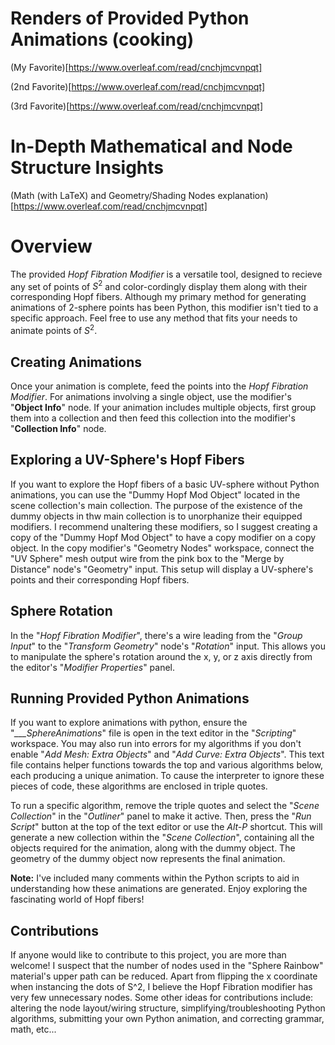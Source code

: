 # **Renders of Provided Python Animations (cooking)**
(My Favorite)[https://www.overleaf.com/read/cnchjmcvnpqt]

(2nd Favorite)[https://www.overleaf.com/read/cnchjmcvnpqt]

(3rd Favorite)[https://www.overleaf.com/read/cnchjmcvnpqt]

# **In-Depth Mathematical and Node Structure Insights**
(Math (with LaTeX) and Geometry/Shading Nodes explanation)[https://www.overleaf.com/read/cnchjmcvnpqt]

# **Overview**
The provided *Hopf Fibration Modifier* is a versatile tool, designed to recieve any set of points of $S^2$ and color-cordingly display them along with their corresponding Hopf fibers. Although my primary method for generating animations of 2-sphere points has been Python, this modifier isn't tied to a specific approach. Feel free to use any method that fits your needs to animate points of $S^2$.

## **Creating Animations**

Once your animation is complete, feed the points into the *Hopf Fibration Modifier*. For animations involving a single object, use the modifier's "**Object Info**" node. If your animation includes multiple objects, first group them into a collection and then feed this collection into the modifier's "**Collection Info**" node.

## **Exploring a UV-Sphere's Hopf Fibers**

If you want to explore the Hopf fibers of a basic UV-sphere without Python animations, you can use the "Dummy Hopf Mod Object" located in the scene collection's main collection. The purpose of the existence of the dummy objects in thw main collection is to unorphanize their equipped modifiers. I recommend unaltering these modifiers, so I suggest creating a copy of the "Dummy Hopf Mod Object" to have a copy modifier on a copy object. In the copy modifier's "Geometry Nodes" workspace, connect the "UV Sphere" mesh output wire from the pink box to the "Merge by Distance" node's "Geometry" input. This setup will display a UV-sphere's points and their corresponding Hopf fibers.

## **Sphere Rotation**

In the "*Hopf Fibration Modifier*", there's a wire leading from the "*Group Input*" to the "*Transform Geometry*" node's "*Rotation*" input. This allows you to manipulate the sphere's rotation around the x, y, or z axis directly from the editor's "*Modifier Properties*" panel.

## **Running Provided Python Animations**

If you want to explore animations with python, ensure the "*___SphereAnimations*" file is open in the text editor in the "*Scripting*" workspace. You may also run into errors for my algorithms if you don't enable "*Add Mesh: Extra Objects*" and "*Add Curve: Extra Objects*". This text file contains helper functions towards the top and various algorithms below, each producing a unique animation. To cause the interpreter to ignore these pieces of code, these algorithms are enclosed in triple quotes.

To run a specific algorithm, remove the triple quotes and select the "*Scene Collection*" in the "*Outliner*" panel to make it active. Then, press the "*Run Script*" button at the top of the text editor or use the *Alt-P* shortcut. This will generate a new collection within the "*Scene Collection*", containing all the objects required for the animation, along with the dummy object. The geometry of the dummy object now represents the final animation.

**Note:** I've included many comments within the Python scripts to aid in understanding how these animations are generated. Enjoy exploring the fascinating world of Hopf fibers!

## **Contributions**

If anyone would like to contribute to this project, you are more than welcome! I suspect that the number of nodes used in the "Sphere Rainbow" material's upper path can be reduced. Apart from flipping the x coordinate when instancing the dots of S^2, I believe the Hopf Fibration modifier has very few unnecessary nodes. Some other ideas for contributions include: altering the node layout/wiring structure, simplifying/troubleshooting Python algorithms, submitting your own Python animation, and correcting grammar, math, etc...




















